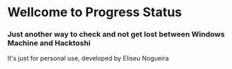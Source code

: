 # Wellcome to Progress Status

### Just another way to check and not get lost between **Windows Machine and Hacktoshi**
It's just for personal use, developed by Eliseu Nogueira



